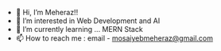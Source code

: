 - 👋 Hi, I’m Meheraz!!
- 👀 I’m interested in Web Development and AI
- 🌱 I’m currently learning ... MERN Stack
- 📫 How to reach me : email - mosaiyebmeheraz@gmail.com 
